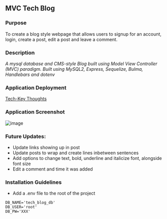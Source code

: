 ## MVC Tech Blog

### Purpose
To create a blog style webpage that allows users to signup for an account, login, create a post, edit a post and leave a comment.

### Description

_A mysql database and CMS-style Blog built using Model View Controller (MVC) paradigm. Built using MySQL2, Express, Sequelize, Bulma, Handlebars and dotenv_

### Application Deployment

[Tech-Key Thoughts](https://tech-blog-techkey-thoughts.herokuapp.com)

### Application Screenshot

![image](https://user-images.githubusercontent.com/98130524/173920641-b3c79811-6ed4-4055-82f6-bbffb1f84b78.png)

### Future Updates: 
* Update links showing up in post
* Update posts to wrap and create lines inbetween sentences
* Add options to change text, bold, underline and italicize font, alongside font size
* Edit a comment and time it was added


### Installation Guidelines

- Add a .env file to the root of the project

```text
DB_NAME='tech_blog_db'
DB_USER='root'
DB_PW='XXX'
```
